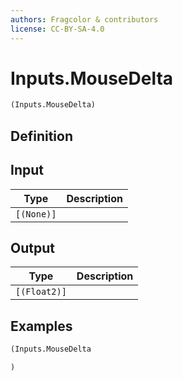 ```yaml
---
authors: Fragcolor & contributors
license: CC-BY-SA-4.0
---
```



# Inputs.MouseDelta

```clojure
(Inputs.MouseDelta)
```


## Definition




## Input

| Type | Description |
|------|-------------|
| `[(None)]` |  |


## Output

| Type | Description |
|------|-------------|
| `[(Float2)]` |  |


## Examples

```clojure
(Inputs.MouseDelta

)
```

